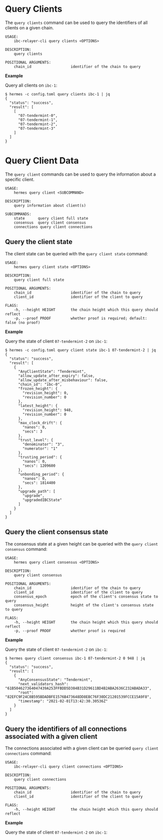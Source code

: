 # Query Clients
The `query clients` command can be used to query the identifiers of all clients on a given chain.

```shell
USAGE:
    ibc-relayer-cli query clients <OPTIONS>

DESCRIPTION:
    query clients

POSITIONAL ARGUMENTS:
    chain_id                  identifier of the chain to query
```

__Example__

Query all clients on `ibc-1`:

```shell
$ hermes -c config.toml query clients ibc-1 | jq
{
  "status": "success",
  "result": [
    [
      "07-tendermint-0",
      "07-tendermint-1",
      "07-tendermint-2",
      "07-tendermint-3"
    ]
  ]
}
```

# Query Client Data
The `query client` commands can be used to query the information about a specific client.

```shell
USAGE:
    hermes query client <SUBCOMMAND>

DESCRIPTION:
    query information about client(s)

SUBCOMMANDS:
    state      query client full state
    consensus  query client consensus
    connections query client connections
```

## Query the client state
The client state can be queried with the `query client state` command:

```shell
USAGE:
    hermes query client state <OPTIONS>

DESCRIPTION:
    query client full state

POSITIONAL ARGUMENTS:
    chain_id                  identifier of the chain to query
    client_id                 identifier of the client to query

FLAGS:
    -h, --height HEIGHT       the chain height which this query should reflect
    -p, --proof PROOF         whether proof is required; default: false (no proof)
```

__Example__

Query the state of client `07-tendermint-2` on `ibc-1`:

```shell
$ hermes -c config.toml query client state ibc-1 07-tendermint-2 | jq
{
  "status": "success",
  "result": [
    {
      "AnyClientState": "Tendermint",
      "allow_update_after_expiry": false,
      "allow_update_after_misbehaviour": false,
      "chain_id": "ibc-0",
      "frozen_height": {
        "revision_height": 0,
        "revision_number": 0
      },
      "latest_height": {
        "revision_height": 948,
        "revision_number": 0
      },
      "max_clock_drift": {
        "nanos": 0,
        "secs": 3
      },
      "trust_level": {
        "denominator": "3",
        "numerator": "1"
      },
      "trusting_period": {
        "nanos": 0,
        "secs": 1209600
      },
      "unbonding_period": {
        "nanos": 0,
        "secs": 1814400
      },
      "upgrade_path": [
        "upgrade",
        "upgradedIBCState"
      ]
    }
  ]
}
```

## Query the client consensus state
The consensus state at a given height can be queried with the `query client consensus` command:

```shell
USAGE:
    hermes query client consensus <OPTIONS>

DESCRIPTION:
    query client consensus

POSITIONAL ARGUMENTS:
    chain_id                  identifier of the chain to query
    client_id                 identifier of the client to query
    consensus_epoch           epoch of the client's consensus state to query
    consensus_height          height of the client's consensus state to query

FLAGS:
    -h, --height HEIGHT       the chain height which this query should reflect
    -p, --proof PROOF         whether proof is required
```

__Example__

Query the state of client `07-tendermint-2` on `ibc-1`:

```shell
$ hermes query client consensus ibc-1 07-tendermint-2 0 948 | jq
{
  "status": "success",
  "result": [
    {
      "AnyConsensusState": "Tendermint",
      "next_validators_hash": "61B504627364047439A253FFBDD5D384B31D29611BD4B2ABA2636C232ABADA33",
      "root": "82EFC9F24C8B595BDADBFE1576B473648DD8EBC76F30DC21201539FCCE15A9F8",
      "timestamp": "2021-02-01T13:42:30.30536Z"
    }
  ]
}
```

## Query the identifiers of all connections associated with a given client 
The connections associated with a given client can be queried `query client connections` command:

```shell
USAGE:
    ibc-relayer-cli query client connections <OPTIONS>

DESCRIPTION:
    query client connections

POSITIONAL ARGUMENTS:
    chain_id                  identifier of the chain to query
    client_id                 identifier of the client to query

FLAGS:
    -h, --height HEIGHT       the chain height which this query should reflect
```

__Example__

Query the state of client `07-tendermint-2` on `ibc-1`:

```shell
```
